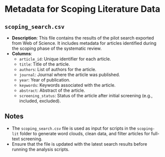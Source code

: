 # Metadata for Scoping Literature Data

## `scoping_search.csv`
- **Description**: This file contains the results of the pilot search exported from Web of Science. It includes metadata for articles identified during the scoping phase of the systematic review.
- **Columns**:
  - `article_id`: Unique identifier for each article.
  - `title`: Title of the article.
  - `authors`: List of authors for the article.
  - `journal`: Journal where the article was published.
  - `year`: Year of publication.
  - `keywords`: Keywords associated with the article.
  - `abstract`: Abstract of the article.
  - `screening_status`: Status of the article after initial screening (e.g., included, excluded).

## Notes
- The `scoping_search.csv` file is used as input for scripts in the `scoping-lit` folder to generate word clouds, clean data, and filter articles for full-text screening.
- Ensure that the file is updated with the latest search results before running the analysis scripts.